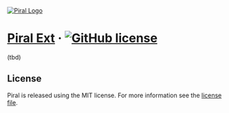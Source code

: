 [![Piral Logo](https://github.com/smapiot/piral/raw/master/docs/logo.png)](https://piral.io)

# [Piral Ext](https://piral.io) &middot; [![GitHub license](https://img.shields.io/badge/license-MIT-blue.svg)](https://github.com/smapiot/piral/blob/master/LICENSE)

(tbd)

## License

Piral is released using the MIT license. For more information see the [license file](./LICENSE).
